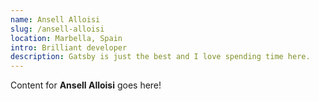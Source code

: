 ```yaml
---
name: Ansell Alloisi
slug: /ansell-alloisi
location: Marbella, Spain
intro: Brilliant developer
description: Gatsby is just the best and I love spending time here.
---
```

Content for **Ansell Alloisi** goes here!